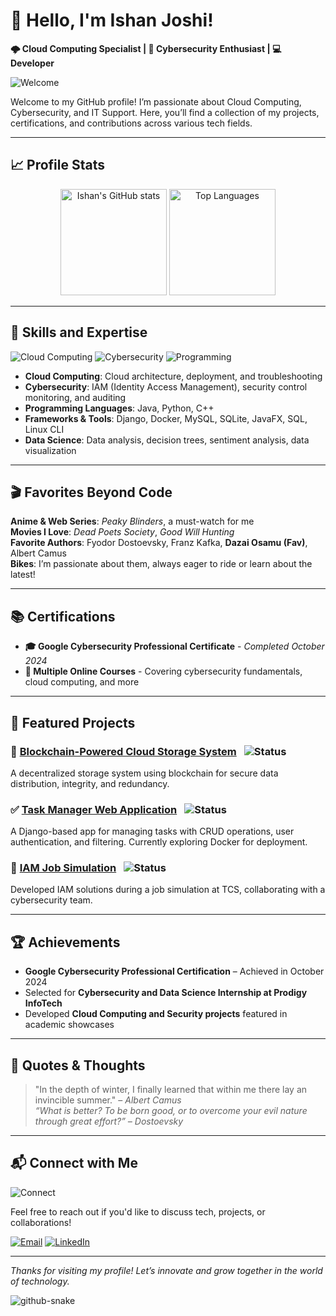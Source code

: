 # 👋 Hello, I'm Ishan Joshi!

**🌩️ Cloud Computing Specialist | 🔐 Cybersecurity Enthusiast | 💻 Developer**

![Welcome](https://media.giphy.com/media/xT9IgzoKnwFNmISR8I/giphy.gif)

Welcome to my GitHub profile! I’m passionate about Cloud Computing, Cybersecurity, and IT Support. Here, you’ll find a collection of my projects, certifications, and contributions across various tech fields.

---

## 📈 **Profile Stats**

<div align="center">
  <img height="170" src="https://github-readme-stats.vercel.app/api?username=IshanJoshi02&show_icons=true&theme=radical&include_all_commits=true&count_private=true" alt="Ishan's GitHub stats" />
  <img height="170" src="https://github-readme-stats.vercel.app/api/top-langs/?username=IshanJoshi02&layout=compact&langs_count=8&theme=radical" alt="Top Languages" />
</div>

---

## 🔧 **Skills and Expertise**

![Cloud Computing](https://img.shields.io/badge/Cloud-Computing-blue) ![Cybersecurity](https://img.shields.io/badge/Cybersecurity-red) ![Programming](https://img.shields.io/badge/Programming-Java%20%7C%20Python%20%7C%20C%2B%2B-yellow)

- **Cloud Computing**: Cloud architecture, deployment, and troubleshooting
- **Cybersecurity**: IAM (Identity Access Management), security control monitoring, and auditing
- **Programming Languages**: Java, Python, C++
- **Frameworks & Tools**: Django, Docker, MySQL, SQLite, JavaFX, SQL, Linux CLI
- **Data Science**: Data analysis, decision trees, sentiment analysis, data visualization

---

## 🎬 **Favorites Beyond Code**

**Anime & Web Series**: *Peaky Blinders*, a must-watch for me  
**Movies I Love**: *Dead Poets Society*, *Good Will Hunting*  
**Favorite Authors**: Fyodor Dostoevsky, Franz Kafka, **Dazai Osamu (Fav)**, Albert Camus  
**Bikes**: I’m passionate about them, always eager to ride or learn about the latest!

---

## 📚 **Certifications**
- **🎓 Google Cybersecurity Professional Certificate** - *Completed October 2024*
- **📝 Multiple Online Courses** - Covering cybersecurity fundamentals, cloud computing, and more

---

## 🌟 **Featured Projects**

### 🚀 [Blockchain-Powered Cloud Storage System](#) &ensp;![Status](https://img.shields.io/badge/Status-In_Progress-brightgreen)
A decentralized storage system using blockchain for secure data distribution, integrity, and redundancy.

### ✅ [Task Manager Web Application](#) &ensp;![Status](https://img.shields.io/badge/Status-Completed-blue)
A Django-based app for managing tasks with CRUD operations, user authentication, and filtering. Currently exploring Docker for deployment.

### 🔐 [IAM Job Simulation](#) &ensp;![Status](https://img.shields.io/badge/Status-Completed-blue)
Developed IAM solutions during a job simulation at TCS, collaborating with a cybersecurity team.

---

## 🏆 **Achievements**
- **Google Cybersecurity Professional Certification** – Achieved in October 2024
- Selected for **Cybersecurity and Data Science Internship at Prodigy InfoTech**
- Developed **Cloud Computing and Security projects** featured in academic showcases

---

## 🖤 **Quotes & Thoughts**

> "In the depth of winter, I finally learned that within me there lay an invincible summer." – *Albert Camus*  
> *“What is better? To be born good, or to overcome your evil nature through great effort?” – Dostoevsky*

---

## 📬 **Connect with Me**

![Connect](https://media.giphy.com/media/jQmVFyp7o2q524uwdu/giphy.gif)

Feel free to reach out if you'd like to discuss tech, projects, or collaborations!

[![Email](https://img.shields.io/badge/Email-D14836?style=for-the-badge&logo=gmail&logoColor=white)](mailto:jishan2305@gmail.com)
[![LinkedIn](https://img.shields.io/badge/LinkedIn-0077B5?style=for-the-badge&logo=linkedin&logoColor=white)](https://www.linkedin.com/in/ishan-joshi-3351a1288/)

---

*Thanks for visiting my profile! Let’s innovate and grow together in the world of technology.*




<picture>
  <source media="(prefers-color-scheme: dark)" srcset="https://raw.githubusercontent.com/dragonix230/dragonix230/output/github-snake-dark.svg" />
  <source media="(prefers-color-scheme: light)" srcset="https://raw.githubusercontent.com/dragonix230/dragonix230/output/github-snake.svg" />
  <img alt="github-snake" src="https://raw.githubusercontent.com/tobiasmeyhoefer/tobiasmeyhoefer/output/github-snake.svg" />
</picture>
